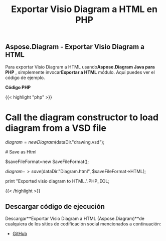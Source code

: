 ﻿---
title: Exportar Visio Diagram a HTML en PHP
type: docs
weight: 20
url: /es/java/export-visio-diagram-to-html-in-php/
---
## **Aspose.Diagram - Exportar Visio Diagram a HTML**
 Para exportar Visio Diagram a HTML usando**Aspose.Diagram Java para PHP** , simplemente invocar**Exportar a HTML** módulo. Aquí puedes ver el código de ejemplo.

**Código PHP**

{{< highlight "php" >}}

 # Call the diagram constructor to load diagram from a VSD file

$diagram = new Diagram($dataDir."drawing.vsd");

\# Save as Html

$saveFileFormat=new SaveFileFormat();

$diagram->save($dataDir."Diagram.html", $saveFileFormat->HTML);

print "Exported visio diagram to HTML.".PHP_EOL;

{{< /highlight >}}
## **Descargar código de ejecución**
 Descargar**Exportar Visio Diagram a HTML (Aspose.Diagram)**de cualquiera de los sitios de codificación social mencionados a continuación:

- [GitHub](https://github.com/asposediagram/Aspose.Diagram-for-Java/blob/master/Plugins/Aspose_Diagram_Java_for_PHP/src/aspose/diagram/LoadingSavingandConverting/ExportToHtml.php)
